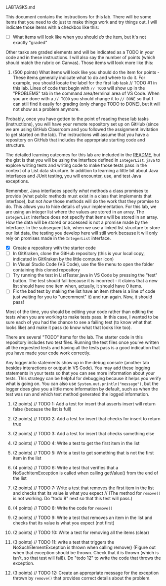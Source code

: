 LABTASKS.md

This document contains the instructions for this lab. There will be some items that you need to do just to make things work and try things out. I will indicate those items with a checkbox like this:
- [ ] What items will look like when you should *do* the item, but it's not exactly "graded"

Other tasks are graded elements and will be indicated as a TODO in your code and in these instructions. I will also say the number of points (which should match the rubric on Canvas). Those items will look more like this:
1. (500 points) What items will look like you should do the item for points - These items generally indicate what to do and where to do it. For example, you should locate the label for the first lab task // TODO #1 in this lab. Lines of code that begin with `// TODO` will show up in the "PROBLEMS" tab in the command area/terminal area of VS Code. When you are done with a `// TODO` you should change it to `// DONE` so that I can still find it easily for grading (only change TODO to DONE), but it will not show as a problem anymore.

Probably, once you have gotten to the point of reading these lab tasks (instructions), you will have your remote repository set up on GitHub (since we are using GitHub Classroom and you followed the assignment invitation to get started on the lab). The instructions will assume that you have a repository on GitHub that includes the appropriate starting code and structure.

The detailed learning outcomes for this lab are included in the [README](README.md), but the gist is that you will be using the interface defined in `IntegerList.java` to explore writing tests and writing code to make those tests pass in the context of a List data structure. In addition to learning a little bit about Java interfaces and JUnit testing, you will encounter, use, and test Java exceptions.

Remember, Java interfaces specify *what* methods a class promises to provide (what public methods must exist in a class that implements that interface), but not *how* those methods will do the work that they promise to do. This allows you to hide details of your implementation. For this lab, we are using an integer list where the values are stored in an array. The `IntegerList` interface does not specify that items will be stored in an array. How the data will be stored or accessed is not a promise made by the interface. In the subsequent lab, when we use a linked list structure to store our list data, the testing you develop here will still work because it will only rely on promises made in the `IntegerList` interface.

- [x] Create a repository with the starter code
- [ ] In GitKraken, clone the GitHub repository (this is your local copy, indicated in GitKraken by the little computer icon)
- [ ] In Visual Studio Code (VS Code), use the file menu to open the folder containing this cloned repository
- [ ] Try running the test in ListTester.java in VS Code by pressing the "test" button. The test should fail because it is incorrect - it claims that a new list should have one item when, actually, it should have 0 items. 
- [ ] Fix the bad test by making the list have an item (there is a line of code just waiting for you to "uncomment" it) and run again. Now, it should pass! 

Most of the time, you should be editing your code rather than editing the tests when you are working to make tests pass. In this case, I wanted to be sure each of you had the chance to see a failing test (to know what that looks like) and make it pass (to know what that looks like too).

There are several "TODO" items for the lab. The starter code in this repository includes two test files. Running the test files once you've written all the requested tests and having all the tests pass is a good indication that you have made your code work correctly.

Any logger.info statements show up in the debug console (another tab besides interactions or output in VS Code). You may add these logging statements in your tests so that you can see more information about your tests. This strategy can be helpful for debugging because it helps you verify what is going on. You can also use `System.out.println("message")`, but the logger does give you a little more information by default, such as when the test was run and which test method generated the logged information.

  1. (2 points) // TODO 1: Add a test for insert that asserts insert will return false (because the list is full)
   
  2. (2 points) // TODO 2: Add a test for insert that checks for insert to return true

  3. (2 points) // TODO 3: Add a test for insert that checks something else
  
  4. (2 points) // TODO 4: Write a test to get the first item in the list

  5. (2 points) // TODO 5: Write a test to get something that is not the first item in the list
  
  6. (4 points) // TODO 6: Write a test that verifies that a NoSuchItemException is called when calling getValue() from the end of the list

  7. (2 points) // TODO 7: Write a test that removes the first item in the list and checks that its value is what you expect
  // (The method for `remove()` is not working. Do "todo 8" next so that this test will pass.)
  
  8. (4 points) // TODO 8: Write the code for `remove()`

  9. (2 points) // TODO 9: Write a test that removes an item in the list and checks that its value is what you expect (not first)
  
  10. (2 points) // TODO 10: Write a test for removing all the items (clear)

  11. (3 points) // TODO 11: write a test that triggers the NoSuchElementException is thrown when calling remove() (Figure out when that exception should be thrown. Check that it is thrown (which is isn't, so that test will fail)). Do "todo 12" to write the code that throws the exception.
  
  12. (3 points) // TODO 12: Create an appropriate message for the exception thrown by `remove()` that provides correct details about the problem.

